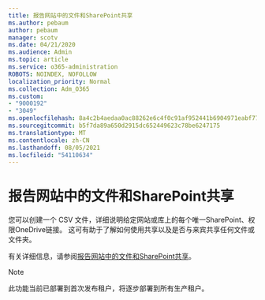 ```yaml
---
title: 报告网站中的文件和SharePoint共享
ms.author: pebaum
author: pebaum
manager: scotv
ms.date: 04/21/2020
ms.audience: Admin
ms.topic: article
ms.service: o365-administration
ROBOTS: NOINDEX, NOFOLLOW
localization_priority: Normal
ms.collection: Adm_O365
ms.custom:
- "9000192"
- "3049"
ms.openlocfilehash: 8a4c2b4aedaa0ac88262e6c4f0c91af952441b6904971eabf774c2a8b7b58042
ms.sourcegitcommit: b5f7da89a650d2915dc652449623c78be6247175
ms.translationtype: MT
ms.contentlocale: zh-CN
ms.lasthandoff: 08/05/2021
ms.locfileid: "54110634"
---
```

# <a name="report-on-file-and-folder-sharing-in-sharepoint-sites"></a>报告网站中的文件和SharePoint共享

您可以创建一个 CSV 文件，详细说明给定网站或库上的每个唯一SharePoint、权限OneDrive链接。 这可有助于了解如何使用共享以及是否与来宾共享任何文件或文件夹。

有关详细信息，请参阅[报告网站中的文件和SharePoint共享](https://docs.microsoft.com/sharepoint/sharing-reports)。

> [!NOTE]
> 此功能当前已部署到首次发布租户，将逐步部署到所有生产租户。